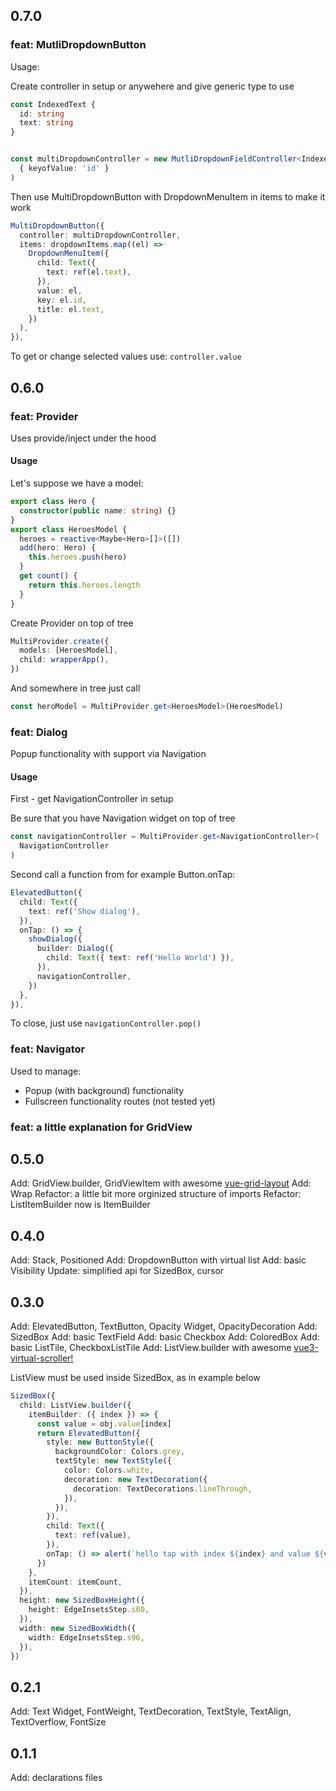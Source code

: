 ## 0.7.0

### feat: MutliDropdownButton

Usage:

Create controller in setup or anywehere and
give generic type to use

```typescript
const IndexedText {
  id: string
  text: string
}


const multiDropdownController = new MutliDropdownFieldController<IndexedText>(
  { keyofValue: 'id' }
)
```

Then use MultiDropdownButton with DropdownMenuItem in items
to make it work

```typescript
MultiDropdownButton({
  controller: multiDropdownController,
  items: dropdownItems.map((el) =>
    DropdownMenuItem({
      child: Text({
        text: ref(el.text),
      }),
      value: el,
      key: el.id,
      title: el.text,
    })
  ),
}),
```

To get or change selected values use:
`controller.value`

## 0.6.0

### feat: Provider

Uses provide/inject under the hood

#### Usage

Let's suppose we have a model:

```typescript
export class Hero {
  constructor(public name: string) {}
}
export class HeroesModel {
  heroes = reactive<Maybe<Hero>[]>([])
  add(hero: Hero) {
    this.heroes.push(hero)
  }
  get count() {
    return this.heroes.length
  }
}
```

Create Provider on top of tree

```typescript
MultiProvider.create({
  models: [HeroesModel],
  child: wrapperApp(),
})
```

And somewhere in tree just call

```typescript
const heroModel = MultiProvider.get<HeroesModel>(HeroesModel)
```

### feat: Dialog

Popup functionality with support via Navigation

#### Usage

First - get NavigationController in setup

Be sure that you have Navigation widget on top of tree

```typescript
const navigationController = MultiProvider.get<NavigationController>(
  NavigationController
)
```

Second call a function from for example Button.onTap:

```typescript
ElevatedButton({
  child: Text({
    text: ref('Show dialog'),
  }),
  onTap: () => {
    showDialog({
      builder: Dialog({
        child: Text({ text: ref('Hello World') }),
      }),
      navigationController,
    })
  },
}),
```

To close, just use `navigationController.pop()`

### feat: Navigator

Used to manage:

- Popup (with background) functionality
- Fullscreen functionality routes (not tested yet)

### feat: a little explanation for GridView

## 0.5.0

Add: GridView.builder, GridViewItem with awesome [vue-grid-layout](https://www.npmjs.com/package/vue-grid-layout/v/3.0.0-beta1)
Add: Wrap
Refactor: a little bit more orginized structure of imports
Refactor: ListItemBuilder now is ItemBuilder

## 0.4.0

Add: Stack, Positioned
Add: DropdownButton with virtual list
Add: basic Visibility
Update: simplified api for SizedBox, cursor

## 0.3.0

Add: ElevatedButton, TextButton, Opacity Widget, OpacityDecoration
Add: SizedBox
Add: basic TextField
Add: basic Checkbox
Add: ColoredBox
Add: basic ListTile, CheckboxListTile
Add: ListView.builder with awesome [vue3-virtual-scroller!](https://www.npmjs.com/package/vue3-virtual-scroller)

ListView must be used inside SizedBox, as in example below

```typescript
SizedBox({
  child: ListView.builder({
    itemBuilder: ({ index }) => {
      const value = obj.value[index]
      return ElevatedButton({
        style: new ButtonStyle({
          backgroundColor: Colors.grey,
          textStyle: new TextStyle({
            color: Colors.white,
            decoration: new TextDecoration({
              decoration: TextDecorations.lineThrough,
            }),
          }),
        }),
        child: Text({
          text: ref(value),
        }),
        onTap: () => alert(`hello tap with index ${index} and value ${value}!`),
      })
    },
    itemCount: itemCount,
  }),
  height: new SizedBoxHeight({
    height: EdgeInsetsStep.s60,
  }),
  width: new SizedBoxWidth({
    width: EdgeInsetsStep.s96,
  }),
})
```

## 0.2.1

Add: Text Widget, FontWeight, TextDecoration, TextStyle, TextAlign, TextOverflow, FontSize

## 0.1.1

Add: declarations files
